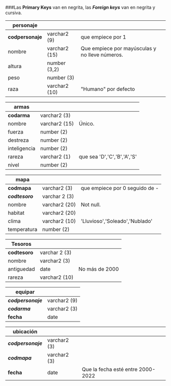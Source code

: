 ###Las **Primary Keys** van en negrita, las ***Foreign keys*** van en negrita y cursiva.

| personaje | | |
| ----- | -----| ----- |
| **codpersonaje** | varchar2 (9) | que empiece por 1
| nombre | varchar2 (15) | Que empiece por mayúsculas y no lleve números. |
| altura | number (3,2) |
| peso | number (3) |
| raza | varchar2 (10) | "Humano" por defecto


| armas | | |
| ----- | -----| ----- |
| **codarma** | varchar2 (3) |
| nombre | varchar2 (15) | Único.
| fuerza |  number (2) |
| destreza | number (2)|
| inteligencia | number (2) |
| rareza | varchar2 (1) | que sea 'D','C','B','A','S'
| nivel | number (2) |

| mapa | | |
| ----- | -----| ----- |
| **codmapa** | varchar2 (3) | que empiece por 0 seguido de -
| ***codtesoro*** | varchar 2 (3) |
| nombre | varchar2 (20) | Not null.
| habitat | varchar2 (20) | 
| clima | varchar2 (10) | 'Lluvioso','Soleado','Nublado'
| temperatura | number (2) |


| Tesoros | | |
| ----- | -----| ----- |
| **codtesoro** | varchar 2 (3) |
| nombre | varchar2 (3) |
| antiguedad | date | No más de 2000
| rareza | varchar2 (10)|

| equipar | |
| ----- | -----|
| ***codpersonaje*** | varchar2 (9) |
| ***codarma*** | varchar2 (3) |
| **fecha** | date |

| ubicación | | |
| ----- | -----| ----- |
| ***codpersonaje*** | varchar2 (3) |
| ***codmapa*** | varchar2 (3) |
|**fecha** | date | Que la fecha esté entre 2000-2022








